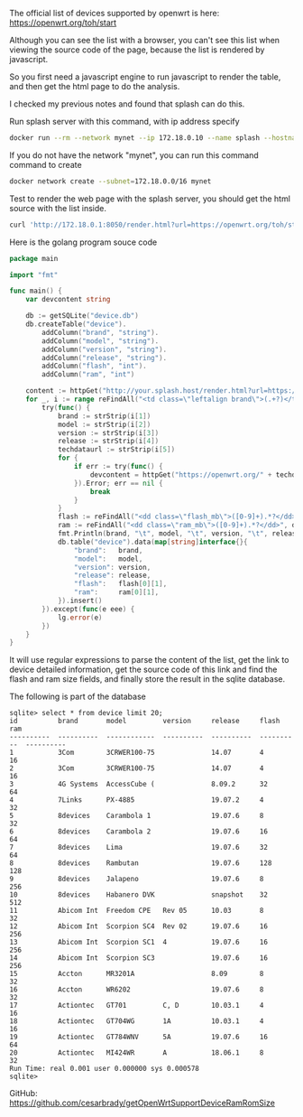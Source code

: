The official list of devices supported by openwrt is here: https://openwrt.org/toh/start

Although you can see the list with a browser, you can't see this list when viewing the source code of the page, because the list is rendered by javascript.

So you first need a javascript engine to run javascript to render the table, and then get the html page to do the analysis.

I checked my previous notes and found that splash can do this.

Run splash server with this command, with ip address specify

```bash
docker run --rm --network mynet --ip 172.18.0.10 --name splash --hostname splash scrapinghub/splash
```

If you do not have the network "mynet", you can run this command command to create

```bash
docker network create --subnet=172.18.0.0/16 mynet
```

Test to render the web page with the splash server, you should get the html source with the list inside.

```bash
curl 'http://172.18.0.1:8050/render.html?url=https://openwrt.org/toh/start'
```

Here is the golang program souce code

```go
package main

import "fmt"

func main() {
	var devcontent string

	db := getSQLite("device.db")
	db.createTable("device").
		addColumn("brand", "string").
		addColumn("model", "string").
		addColumn("version", "string").
		addColumn("release", "string").
		addColumn("flash", "int").
		addColumn("ram", "int")

	content := httpGet("http://your.splash.host/render.html?url=https://openwrt.org/toh/start").content
	for _, i := range reFindAll("<td class=\"leftalign brand\">(.+?)</td><td class=\"leftalign model\">(.+?)</td><td class=\"leftalign version\">(.*?)</td><td class=\"centeralign supported_current_rel\"><a.+?>(.+?)</a></td>.+?<td class=\"align device_techdata\"><a href=\"(.+?)\".+?</td>", content) {
		try(func() {
			brand := strStrip(i[1])
			model := strStrip(i[2])
			version := strStrip(i[3])
			release := strStrip(i[4])
			techdataurl := strStrip(i[5])
			for {
				if err := try(func() {
					devcontent = httpGet("https://openwrt.org/" + techdataurl).content
				}).Error; err == nil {
					break
				}
			}
			flash := reFindAll("<dd class=\"flash_mb\">([0-9]+).*?</dd>", devcontent)
			ram := reFindAll("<dd class=\"ram_mb\">([0-9]+).*?</dd>", devcontent)
			fmt.Println(brand, "\t", model, "\t", version, "\t", release, "\t", flash[0][1]+"mb", "\t", ram[0][1]+"mb")
			db.table("device").data(map[string]interface{}{
				"brand":   brand,
				"model":   model,
				"version": version,
				"release": release,
				"flash":   flash[0][1],
				"ram":     ram[0][1],
			}).insert()
		}).except(func(e eee) {
			lg.error(e)
		})
	}
}
```

It will use regular expressions to parse the content of the list, get the link to device detailed information, get the source code of this link and find the flash and ram size fields, and finally store the result in the sqlite database.

The following is part of the database

```
sqlite> select * from device limit 20;
id          brand       model         version     release     flash       ram   
----------  ----------  ------------  ----------  ----------  ----------  ----------
1           3Com        3CRWER100-75              14.07       4           16  
2           3Com        3CRWER100-75              14.07       4           16  
3           4G Systems  AccessCube (              8.09.2      32          64  
4           7Links      PX-4885                   19.07.2     4           32  
5           8devices    Carambola 1               19.07.6     8           32  
6           8devices    Carambola 2               19.07.6     16          64  
7           8devices    Lima                      19.07.6     32          64  
8           8devices    Rambutan                  19.07.6     128         128   
9           8devices    Jalapeno                  19.07.6     8           256   
10          8devices    Habanero DVK              snapshot    32          512   
11          Abicom Int  Freedom CPE   Rev 05      10.03       8           32  
12          Abicom Int  Scorpion SC4  Rev 02      19.07.6     16          256   
13          Abicom Int  Scorpion SC1  4           19.07.6     16          256   
14          Abicom Int  Scorpion SC3              19.07.6     16          256   
15          Accton      MR3201A                   8.09        8           32  
16          Accton      WR6202                    19.07.6     8           32  
17          Actiontec   GT701         C, D        10.03.1     4           16  
18          Actiontec   GT704WG       1A          10.03.1     4           16  
19          Actiontec   GT784WNV      5A          19.07.6     16          64  
20          Actiontec   MI424WR       A           18.06.1     8           32  
Run Time: real 0.001 user 0.000000 sys 0.000578
sqlite>
```

GitHub: https://github.com/cesarbrady/getOpenWrtSupportDeviceRamRomSize
